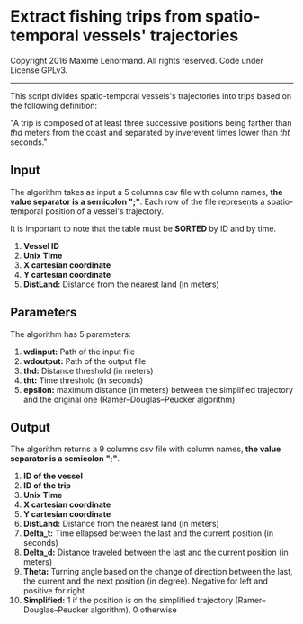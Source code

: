 Extract fishing trips from spatio-temporal vessels' trajectories
========================================================================

 Copyright 2016 Maxime Lenormand. All rights reserved. Code under License GPLv3.
______________________________________________________________________________________

This script divides spatio-temporal vessels's trajectories into trips based on the following definition:

"A trip is composed of at least three successive positions being farther than *thd* meters from the coast 
and separated by inverevent times lower than *tht* seconds."

## Input

The algorithm takes as input a 5 columns csv file with column names, **the value separator is a semicolon ";"**.
Each row of the file represents a spatio-temporal position of a vessel's trajectory. 

It is important to note that the table must be **SORTED** by ID and by time.

1. **Vessel ID**
2. **Unix Time**
3. **X cartesian coordinate**
4. **Y cartesian coordinate**
5. **DistLand:** Distance from the nearest land (in meters) 

## Parameters
 
The algorithm has 5 parameters:

1. **wdinput:**  Path of the input file
2. **wdoutput:** Path of the output file
3. **thd:** Distance threshold (in meters)
4. **tht:** Time threshold (in seconds)
5. **epsilon:** maximum distance (in meters) between the simplified trajectory and the original one (Ramer–Douglas–Peucker algorithm)

## Output

The algorithm returns a 9 columns csv file with column names, **the value separator is a semicolon ";"**. 

1. **ID of the vessel**
2. **ID of the trip**
3. **Unix Time**
4. **X cartesian coordinate**
5. **Y cartesian coordinate**
6. **DistLand:** Distance from the nearest land (in meters)  
7. **Delta_t:** Time ellapsed between the last and the current position (in seconds) 
8. **Delta_d:** Distance traveled between the last and the current position (in meters)
9. **Theta:**  Turning angle based on the change of direction between the last, the current and the next position (in degree). Negative for left and positive for right.
10. **Simplified:** 1 if the position is on the simplified trajectory (Ramer–Douglas–Peucker algorithm), 0 otherwise
